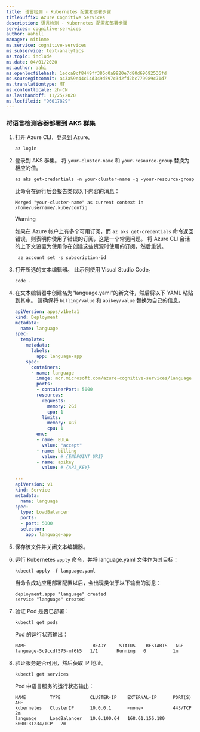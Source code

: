 ```yaml
---
title: 语言检测 - Kubernetes 配置和部署步骤
titleSuffix: Azure Cognitive Services
description: 语言检测 - Kubernetes 配置和部署步骤
services: cognitive-services
author: aahill
manager: nitinme
ms.service: cognitive-services
ms.subservice: text-analytics
ms.topic: include
ms.date: 04/01/2020
ms.author: aahi
ms.openlocfilehash: 1edca9cf8449ff386d0a9920e7d80d69692536fd
ms.sourcegitcommit: a43a59e44c14d349d597c3d2fd2bc779989c71d7
ms.translationtype: MT
ms.contentlocale: zh-CN
ms.lasthandoff: 11/25/2020
ms.locfileid: "96017829"
---
```

### <a name="deploy-the-language-detection-container-to-an-aks-cluster"></a>将语言检测容器部署到 AKS 群集

1. 打开 Azure CLI，登录到 Azure。

    ```azurecli
    az login
    ```

1. 登录到 AKS 群集。 将 `your-cluster-name` 和 `your-resource-group` 替换为相应的值。

    ```azurecli
    az aks get-credentials -n your-cluster-name -g -your-resource-group
    ```

    此命令在运行后会报告类似以下内容的消息：

    ```output
    Merged "your-cluster-name" as current context in /home/username/.kube/config
    ```

    > [!WARNING]
    > 如果在 Azure 帐户上有多个可用订阅，而 `az aks get-credentials` 命令返回错误，则表明你使用了错误的订阅，这是一个常见问题。 将 Azure CLI 会话的上下文设置为使用你在创建这些资源时使用的订阅，然后重试。
    > ```azurecli
    >  az account set -s subscription-id
    > ```

1. 打开所选的文本编辑器。 此示例使用 Visual Studio Code。

    ```console
    code .
    ```

1. 在文本编辑器中创建名为“language.yaml”的新文件，然后将以下 YAML 粘贴到其中。 请确保将 `billing/value` 和 `apikey/value` 替换为自己的信息。

    ```yaml
    apiVersion: apps/v1beta1
    kind: Deployment
    metadata:
      name: language
    spec:
      template:
        metadata:
          labels:
            app: language-app
        spec:
          containers:
          - name: language
            image: mcr.microsoft.com/azure-cognitive-services/language
            ports:
            - containerPort: 5000
            resources:
              requests:
                memory: 2Gi
                cpu: 1
              limits:
                memory: 4Gi
                cpu: 1
            env:
            - name: EULA
              value: "accept"
            - name: billing
              value: # {ENDPOINT_URI}
            - name: apikey
              value: # {API_KEY}
     
    --- 
    apiVersion: v1
    kind: Service
    metadata:
      name: language
    spec:
      type: LoadBalancer
      ports:
      - port: 5000
      selector:
        app: language-app
    ```

1. 保存该文件并关闭文本编辑器。
1. 运行 Kubernetes `apply` 命令，并将 language.yaml 文件作为其目标：

    ```console
    kubectl apply -f language.yaml
    ```

    当命令成功应用部署配置以后，会出现类似于以下输出的消息：

    ```output
    deployment.apps "language" created
    service "language" created
    ```
1. 验证 Pod 是否已部署：

    ```console
    kubectl get pods
    ```

    Pod 的运行状态输出：

    ```output
    NAME                         READY     STATUS    RESTARTS   AGE
    language-5c9ccdf575-mf6k5   1/1       Running   0          1m
    ```

1. 验证服务是否可用，然后获取 IP 地址。

    ```console
    kubectl get services
    ```

    Pod 中语言服务的运行状态输出：

    ```output
    NAME         TYPE           CLUSTER-IP    EXTERNAL-IP      PORT(S)          AGE
    kubernetes   ClusterIP      10.0.0.1      <none>           443/TCP          2m
    language     LoadBalancer   10.0.100.64   168.61.156.180   5000:31234/TCP   2m
    ```
